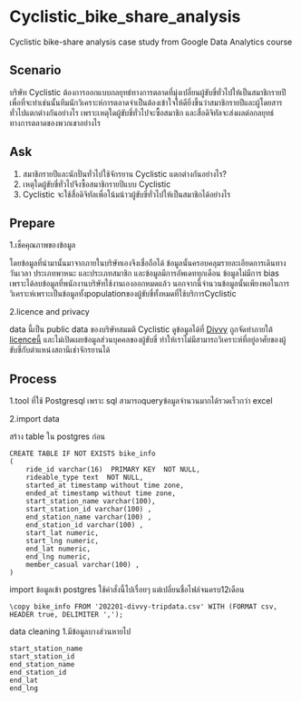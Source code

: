 # Cyclistic_bike_share_analysis
 Cyclistic bike-share analysis case study from Google Data Analytics course
 
 ## Scenario
 บริษัท Cyclistic ต้องการออกแบบกลยุทธ์ทางการตลาดที่มุ่งเปลี่ยนผู้ขับขี่ทั่วไปให้เป็นสมาชิกรายปี เพื่อที่จะทำเช่นนั้นทีมนักวิเคราะห์การตลาดจำเป็นต้องเข้าใจให้ดียิ่งขึ้นว่าสมาชิกรายปีและผู้โดยสารทั่วไปแตกต่างกันอย่างไร เพราะเหตุใดผู้ขับขี่ทั่วไปจะซื้อสมาชิก และสื่อดิจิทัลจะส่งผลต่อกลยุทธ์ทางการตลาดของพวกเขาอย่างไร 

## Ask 
1. สมาชิกรายปีและนักปั่นทั่วไปใช้จักรยาน Cyclistic แตกต่างกันอย่างไร?
2. เหตุใดผู้ขับขี่ทั่วไปจึงซื้อสมาชิกรายปีแบบ Cyclistic
3. Cyclistic จะใช้สื่อดิจิทัลเพื่อโน้มน้าวผู้ขับขี่ทั่วไปให้เป็นสมาชิกได้อย่างไร

## Prepare
1.เช็คคุณภาพของข้อมูล

โดยข้อมูลที่นำมานั้นมาจากภายในบริษัทเองจึงเชื่อถือได้ ข้อมูลนั้นครอบคลุมรายละเอียดการเดินทาง วันเวลา ประเภทพาหนะ และประเภทสมาชิก และข้อมูลมีการอัพเดททุกเดือน ข้อมูลไม่มีการ bias เพราะได้ลบข้อมูลที่พนักงานบริษัทใช้งานเองออกหมดแล้ว นอกจากนี้จำนวนข้อมูลนั้นเพียงพอในการวิเคราะห์เพราะเป็นข้อมูลทั้งpopulationของผู้ขับขี่ทั้งหมดที่ใช้บริการCyclistic

2.licence and privacy

 data นี้เป็น public data ของบริษัทสมมติ Cyclistic ดูข้อมูลได้ที่ [Divvy](https://divvy-tripdata.s3.amazonaws.com/index.html) ถูกจัดทำภายใต้ [licenceนี้](https://ride.divvybikes.com/data-license-agreement) และไม่เปิดเผยข้อมูลส่วนบุคคลของผู้ขับขี่ ทำให้เราไม่มีสามารถวิเคราะห์ที่อยู่อาศัยของผู้ขับขี่กับตำแหน่งสถานีเช่าจักรยานได้

## Process
1.tool ที่ใช้ Postgresql
เพราะ sql สามารถqueryข้อมูลจำนวนมากได้รวดเร็วกว่า excel 

2.import data

สร้าง table ใน postgres ก่อน

```
CREATE TABLE IF NOT EXISTS bike_info
(
    ride_id varchar(16)  PRIMARY KEY  NOT NULL,
    rideable_type text  NOT NULL,
    started_at timestamp without time zone,
    ended_at timestamp without time zone,
    start_station_name varchar(100),
    start_station_id varchar(100) ,
    end_station_name varchar(100) ,
    end_station_id varchar(100) ,
    start_lat numeric,
    start_lng numeric,
    end_lat numeric,
    end_lng numeric,
    member_casual varchar(100) ,
)
```

import ข้อมูลเข้า postgres ใช้คำสั่งนี้ไปเรื่อยๆ แต่เปลี่ยนชื่อไฟล์จนครบ12เดือน
```
\copy bike_info FROM '202201-divvy-tripdata.csv' WITH (FORMAT csv, HEADER true, DELIMITER ',');
```

data cleaning
1.มีข้อมูลบางส่วนหายไป

```
start_station_name 
start_station_id
end_station_name
end_station_id 
end_lat 
end_lng
```

